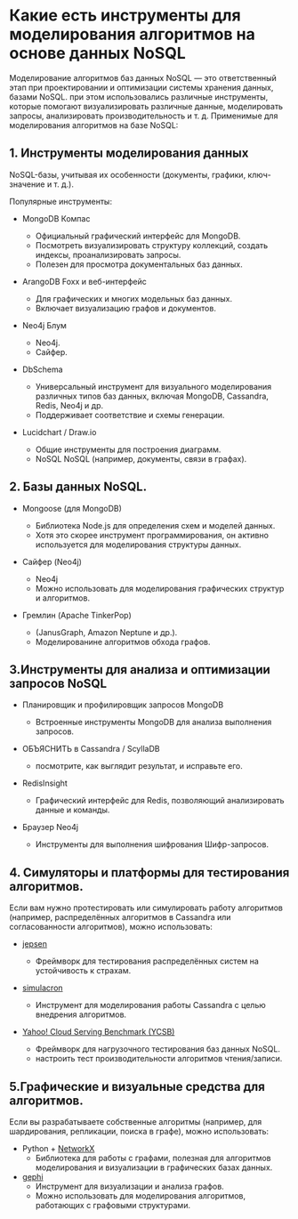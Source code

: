# Какие есть инструменты для моделирования алгоритмов на основе данных NoSQL
Моделирование алгоритмов баз данных NoSQL — это ответственный этап при проектировании и оптимизации системы хранения данных, базами NoSQL. при этом использовались различные инструменты, которые помогают визуализировать различные данные, моделировать запросы, анализировать производительность и т. д. Применимые для моделирования алгоритмов на базе NoSQL:

## 1. Инструменты моделирования данных
NoSQL-базы, учитывая их особенности (документы, графики, ключ-значение и т. д.).

Популярные инструменты:
- MongoDB Компас
    - Официальный графический интерфейс для MongoDB.
    - Посмотреть визуализировать структуру коллекций, создать индексы, проанализировать запросы.
    - Полезен для просмотра документальных баз данных.

- ArangoDB Foxx и веб-интерфейс
    - Для графических и многих модельных баз данных.
    - Включает визуализацию графов и документов.

- Neo4j Блум
    - Neo4j.
    - Сайфер.

- DbSchema
    - Универсальный инструмент для визуального моделирования различных типов баз данных, включая MongoDB, Cassandra, Redis, Neo4j и др.
    - Поддерживает соответствие и схемы генерации.

- Lucidchart / Draw.io
    - Общие инструменты для построения диаграмм.
    - NoSQL NoSQL (например, документы, связи в графах).

## 2. Базы данных NoSQL.

- Mongoose (для MongoDB)
    - Библиотека Node.js для определения схем и моделей данных.
    - Хотя это скорее инструмент программирования, он активно используется для моделирования структуры данных.

- Сайфер (Neo4j)
    - Neo4j
    - Можно использовать для моделирования графических структур и алгоритмов.

- Гремлин (Apache TinkerPop)
    - (JanusGraph, Amazon Neptune и др.).
    - Моделированине алгоритмов обхода графов.

## 3. ​Инструменты для анализа и оптимизации запросов NoSQL

- Планировщик и профилировщик запросов MongoDB
    - Встроенные инструменты MongoDB для анализа выполнения запросов.

- ОБЪЯСНИТЬ в Cassandra / ScyllaDB
    - посмотрите, как выглядит результат, и исправьте его.

- RedisInsight
    - Графический интерфейс для Redis, позволяющий анализировать данные и команды.

- Браузер Neo4j
    - Инструменты для выполнения шифрования Шифр-запросов.

## 4. Симуляторы и платформы для тестирования алгоритмов.
Если вам нужно протестировать или симулировать работу алгоритмов (например, распределённых алгоритмов в Cassandra или согласованности алгоритмов), можно использовать:

- [jepsen](https://jepsen.io/)
    - Фреймворк для тестирования распределённых систем на устойчивость к страхам.

- [simulacron](https://github.com/datastax/simulacron)
    - Инструмент для моделирования работы Cassandra с целью внедрения алгоритмов.

- [Yahoo! Cloud Serving Benchmark (YCSB)](https://github.com/brianfrankcooper/YCSB)
    - Фреймворк для нагрузочного тестирования баз данных NoSQL.
    - настроить тест производительности алгоритмов чтения/записи.

## 5. ​Графические и визуальные средства для алгоритмов.
Если вы разрабатываете собственные алгоритмы (например, для шардирования, репликации, поиска в графе), можно использовать:

- Python + [NetworkX](https://networkx.org/)
    - Библиотека для работы с графами, полезная для алгоритмов моделирования и визуализации в графических базах данных.
- [gephi](https://gephi.org/)
    - Инструмент для визуализации и анализа графов.
    - Можно использовать для моделирования алгоритмов, работающих с графовыми структурами.